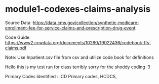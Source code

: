 # module1-codexes-claims-analysis
Source Data: https://data.cms.gov/collection/synthetic-medicare-enrollment-fee-for-service-claims-and-prescription-drug-event

Code Guide: https://www2.ccwdata.org/documents/10280/19022436/codebook-ffs-claims.pdf 

Note: Use Inpatient.csv file from csv and utilize code book for definitions

Hello this is my test run for class terribly sorry for the shoddy coding :3

Primary Codes Identified : ICD Primary codes, HCDCS, 
